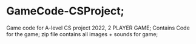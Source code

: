 # GameCode-CSProject;
Game code for A-level CS project 2022, 2 PLAYER GAME;
Contains Code for the game;
zip file contains all images + sounds for game;

